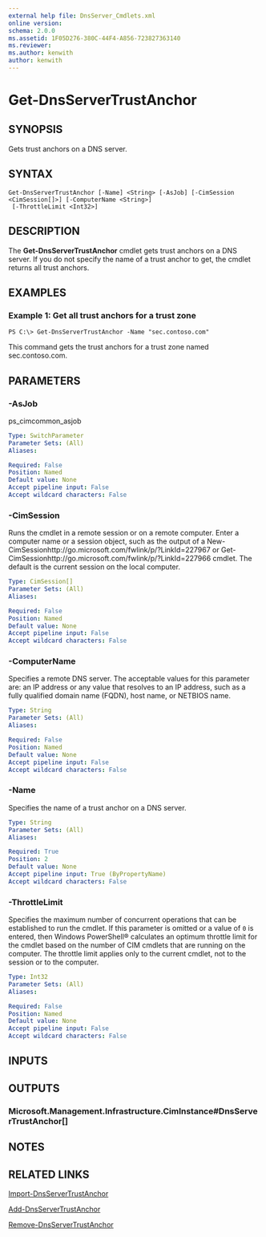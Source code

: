 ```yaml
---
external help file: DnsServer_Cmdlets.xml
online version: 
schema: 2.0.0
ms.assetid: 1F05D276-380C-44F4-A856-723827363140
ms.reviewer:
ms.author: kenwith
author: kenwith
---
```


# Get-DnsServerTrustAnchor

## SYNOPSIS
Gets trust anchors on a DNS server.

## SYNTAX

```
Get-DnsServerTrustAnchor [-Name] <String> [-AsJob] [-CimSession <CimSession[]>] [-ComputerName <String>]
 [-ThrottleLimit <Int32>]
```

## DESCRIPTION
The **Get-DnsServerTrustAnchor** cmdlet gets trust anchors on a DNS server.
If you do not specify the name of a trust anchor to get, the cmdlet returns all trust anchors.

## EXAMPLES

### Example 1: Get all trust anchors for a trust zone
```
PS C:\> Get-DnsServerTrustAnchor -Name "sec.contoso.com"
```

This command gets the trust anchors for a trust zone named sec.contoso.com.

## PARAMETERS

### -AsJob
ps_cimcommon_asjob

```yaml
Type: SwitchParameter
Parameter Sets: (All)
Aliases: 

Required: False
Position: Named
Default value: None
Accept pipeline input: False
Accept wildcard characters: False
```

### -CimSession
Runs the cmdlet in a remote session or on a remote computer.
Enter a computer name or a session object, such as the output of a New-CimSessionhttp://go.microsoft.com/fwlink/p/?LinkId=227967 or Get-CimSessionhttp://go.microsoft.com/fwlink/p/?LinkId=227966 cmdlet.
The default is the current session on the local computer.

```yaml
Type: CimSession[]
Parameter Sets: (All)
Aliases: 

Required: False
Position: Named
Default value: None
Accept pipeline input: False
Accept wildcard characters: False
```

### -ComputerName
Specifies a remote DNS server.
The acceptable values for this parameter are: an IP address or any value that resolves to an IP address, such as a fully qualified domain name (FQDN), host name, or NETBIOS name.

```yaml
Type: String
Parameter Sets: (All)
Aliases: 

Required: False
Position: Named
Default value: None
Accept pipeline input: False
Accept wildcard characters: False
```

### -Name
Specifies the name of a trust anchor on a DNS server.

```yaml
Type: String
Parameter Sets: (All)
Aliases: 

Required: True
Position: 2
Default value: None
Accept pipeline input: True (ByPropertyName)
Accept wildcard characters: False
```

### -ThrottleLimit
Specifies the maximum number of concurrent operations that can be established to run the cmdlet.
If this parameter is omitted or a value of `0` is entered, then Windows PowerShell® calculates an optimum throttle limit for the cmdlet based on the number of CIM cmdlets that are running on the computer.
The throttle limit applies only to the current cmdlet, not to the session or to the computer.

```yaml
Type: Int32
Parameter Sets: (All)
Aliases: 

Required: False
Position: Named
Default value: None
Accept pipeline input: False
Accept wildcard characters: False
```

## INPUTS

## OUTPUTS

### Microsoft.Management.Infrastructure.CimInstance#DnsServerTrustAnchor[]

## NOTES

## RELATED LINKS

[Import-DnsServerTrustAnchor](./Import-DnsServerTrustAnchor.md)

[Add-DnsServerTrustAnchor](./Add-DnsServerTrustAnchor.md)

[Remove-DnsServerTrustAnchor](./Remove-DnsServerTrustAnchor.md)


